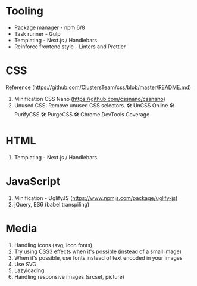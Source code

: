 # Tooling
  - Package manager - npm 6/8
  - Task runner - Gulp
  - Templating - Next.js / Handlebars
  - Reinforce frontend style - Linters and Prettier
  
  # CSS
  Reference (https://github.com/ClustersTeam/css/blob/master/README.md)
  1. Minification CSS Nano (https://github.com/cssnano/cssnano)
  2. Unused CSS: Remove unused CSS selectors. 🛠 UnCSS Online 🛠 PurifyCSS 🛠 PurgeCSS 🛠 Chrome DevTools Coverage
  
  # HTML
  1. Templating - Next.js / Handlebars
  
  # JavaScript
  1. Minification - UglifyJS (https://www.npmjs.com/package/uglify-js)
  2. jQuery, ES6 (babel transpiling)
  
  # Media
  1. Handling icons (svg, icon fonts)
  2. Try using CSS3 effects when it's possible (instead of a small image) 
  3. When it's possible, use fonts instead of text encoded in your images 
  4. Use SVG
  5. Lazyloading
  6. Handling responsive images (srcset, picture)

